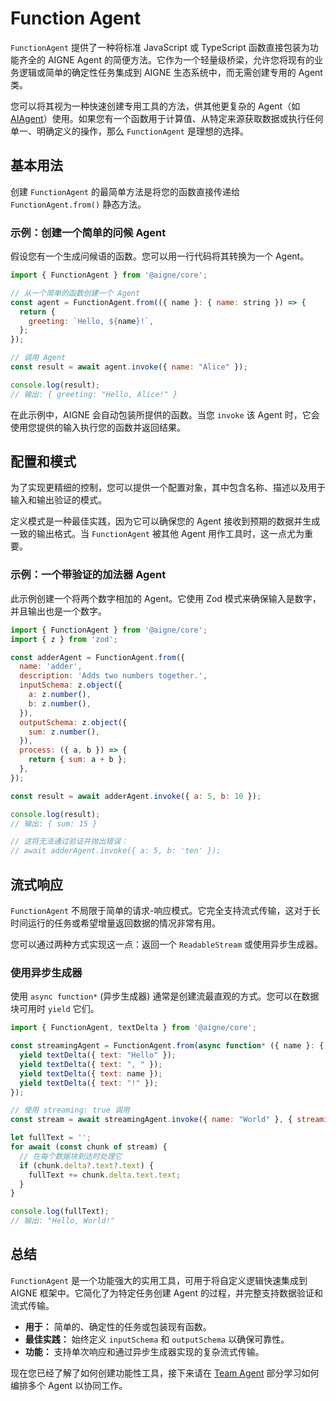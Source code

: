 # Function Agent

`FunctionAgent` 提供了一种将标准 JavaScript 或 TypeScript 函数直接包装为功能齐全的 AIGNE Agent 的简便方法。它作为一个轻量级桥梁，允许您将现有的业务逻辑或简单的确定性任务集成到 AIGNE 生态系统中，而无需创建专用的 Agent 类。

您可以将其视为一种快速创建专用工具的方法，供其他更复杂的 Agent（如 [AIAgent](./core-agents-ai-agent.md)）使用。如果您有一个函数用于计算值、从特定来源获取数据或执行任何单一、明确定义的操作，那么 `FunctionAgent` 是理想的选择。

## 基本用法

创建 `FunctionAgent` 的最简单方法是将您的函数直接传递给 `FunctionAgent.from()` 静态方法。

### 示例：创建一个简单的问候 Agent

假设您有一个生成问候语的函数。您可以用一行代码将其转换为一个 Agent。

```javascript Function Agent Example icon=logos:javascript
import { FunctionAgent } from '@aigne/core';

// 从一个简单的函数创建一个 Agent
const agent = FunctionAgent.from(({ name }: { name: string }) => {
  return {
    greeting: `Hello, ${name}!`,
  };
});

// 调用 Agent
const result = await agent.invoke({ name: "Alice" });

console.log(result); 
// 输出: { greeting: "Hello, Alice!" }
```

在此示例中，AIGNE 会自动包装所提供的函数。当您 `invoke` 该 Agent 时，它会使用您提供的输入执行您的函数并返回结果。

## 配置和模式

为了实现更精细的控制，您可以提供一个配置对象，其中包含名称、描述以及用于输入和输出验证的模式。

定义模式是一种最佳实践，因为它可以确保您的 Agent 接收到预期的数据并生成一致的输出格式。当 `FunctionAgent` 被其他 Agent 用作工具时，这一点尤为重要。

### 示例：一个带验证的加法器 Agent

此示例创建一个将两个数字相加的 Agent。它使用 Zod 模式来确保输入是数字，并且输出也是一个数字。

```javascript Agent with Schemas icon=logos:javascript
import { FunctionAgent } from '@aigne/core';
import { z } from 'zod';

const adderAgent = FunctionAgent.from({
  name: 'adder',
  description: 'Adds two numbers together.',
  inputSchema: z.object({
    a: z.number(),
    b: z.number(),
  }),
  outputSchema: z.object({
    sum: z.number(),
  }),
  process: ({ a, b }) => {
    return { sum: a + b };
  },
});

const result = await adderAgent.invoke({ a: 5, b: 10 });

console.log(result); 
// 输出: { sum: 15 }

// 这将无法通过验证并抛出错误：
// await adderAgent.invoke({ a: 5, b: 'ten' });
```

## 流式响应

`FunctionAgent` 不局限于简单的请求-响应模式。它完全支持流式传输，这对于长时间运行的任务或希望增量返回数据的情况非常有用。

您可以通过两种方式实现这一点：返回一个 `ReadableStream` 或使用异步生成器。

### 使用异步生成器

使用 `async function*` (异步生成器) 通常是创建流最直观的方式。您可以在数据块可用时 `yield` 它们。

```javascript Streaming with Async Generator icon=logos:javascript
import { FunctionAgent, textDelta } from '@aigne/core';

const streamingAgent = FunctionAgent.from(async function* ({ name }: { name: string }) {
  yield textDelta({ text: "Hello" });
  yield textDelta({ text: ", " });
  yield textDelta({ text: name });
  yield textDelta({ text: "!" });
});

// 使用 streaming: true 调用
const stream = await streamingAgent.invoke({ name: "World" }, { streaming: true });

let fullText = '';
for await (const chunk of stream) {
  // 在每个数据块到达时处理它
  if (chunk.delta?.text?.text) {
    fullText += chunk.delta.text.text;
  }
}

console.log(fullText); 
// 输出: "Hello, World!"
```

## 总结

`FunctionAgent` 是一个功能强大的实用工具，可用于将自定义逻辑快速集成到 AIGNE 框架中。它简化了为特定任务创建 Agent 的过程，并完整支持数据验证和流式传输。

- **用于：** 简单的、确定性的任务或包装现有函数。
- **最佳实践：** 始终定义 `inputSchema` 和 `outputSchema` 以确保可靠性。
- **功能：** 支持单次响应和通过异步生成器实现的复杂流式传输。

现在您已经了解了如何创建功能性工具，接下来请在 [Team Agent](./core-agents-team-agent.md) 部分学习如何编排多个 Agent 以协同工作。